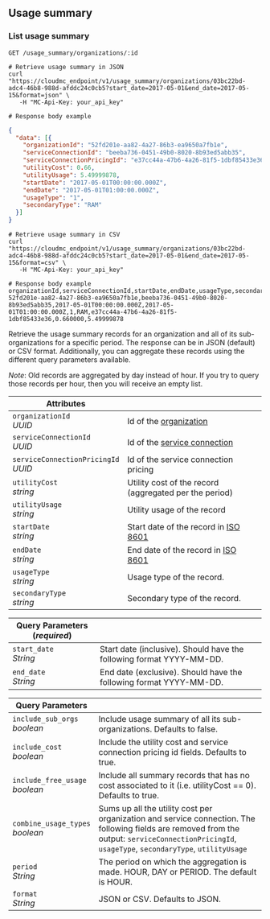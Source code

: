 ## Usage summary

<!-------------------- LIST USAGE SUMMARY -------------------->

### List usage summary

`GET /usage_summary/organizations/:id`

```shell
# Retrieve usage summary in JSON
curl "https://cloudmc_endpoint/v1/usage_summary/organizations/03bc22bd-adc4-46b8-988d-afddc24c0cb5?start_date=2017-05-01&end_date=2017-05-15&format=json" \
   -H "MC-Api-Key: your_api_key"

# Response body example
```
```json
{
  "data": [{
    "organizationId": "52fd201e-aa82-4a27-86b3-ea9650a7fb1e",
    "serviceConnectionId": "beeba736-0451-49b0-8020-8b93ed5abb35",
    "serviceConnectionPricingId": "e37cc44a-47b6-4a26-81f5-1dbf85433e36",
    "utilityCost": 0.66,
    "utilityUsage": 5.49999878,
    "startDate": "2017-05-01T00:00:00.000Z",
    "endDate": "2017-05-01T01:00:00.000Z",
    "usageType": "1",
    "secondaryType": "RAM"
  }]
}
```
```shell
# Retrieve usage summary in CSV
curl "https://cloudmc_endpoint/v1/usage_summary/organizations/03bc22bd-adc4-46b8-988d-afddc24c0cb5?start_date=2017-05-01&end_date=2017-05-15&format=csv" \
   -H "MC-Api-Key: your_api_key"

# Response body example
organizationId,serviceConnectionId,startDate,endDate,usageType,secondaryType,serviceConnectionPricingId,utilityCost,utilityUsage
52fd201e-aa82-4a27-86b3-ea9650a7fb1e,beeba736-0451-49b0-8020-8b93ed5abb35,2017-05-01T00:00:00.000Z,2017-05-01T01:00:00.000Z,1,RAM,e37cc44a-47b6-4a26-81f5-1dbf85433e36,0.660000,5.49999878
```

Retrieve the usage summary records for an organization and all of its sub-organizations for a specific period. The response can be in JSON (default) or CSV format. Additionally, you can aggregate these records using the different query parameters available.

*Note*: Old records are aggregated by day instead of hour. If you try to query those records per hour, then you will receive an empty list.

Attributes | &nbsp;
---- | -----------
`organizationId`<br/>*UUID* | Id of the [organization](#organizations)
`serviceConnectionId`<br/>*UUID* | Id of the [service connection](#service-connections)
`serviceConnectionPricingId`<br/>*UUID* | Id of the service connection pricing
`utilityCost`<br/>*string* | Utility cost of the record (aggregated per the period)
`utilityUsage`<br/>*string* | Utility usage of the record
`startDate`<br/>*string* | Start date of the record in [ISO 8601](#https://en.wikipedia.org/wiki/ISO_8601)
`endDate`<br/>*string* | End date of the record in [ISO 8601](#https://en.wikipedia.org/wiki/ISO_8601)
`usageType`<br/>*string* | Usage type of the record.
`secondaryType`<br/>*string* | Secondary type of the record.

Query Parameters (*required*) | &nbsp;
---------- | -----
`start_date`<br/>*String* | Start date (inclusive). Should have the following format YYYY-MM-DD.
`end_date`<br/>*String* | End date (exclusive). Should have the following format YYYY-MM-DD.

Query Parameters | &nbsp;
---------- | -----
`include_sub_orgs`<br/>*boolean* | Include usage summary of all its sub-organizations. Defaults to false.
`include_cost`<br/>*boolean* | Include the utility cost and service connection pricing id fields. Defaults to true.
`include_free_usage`<br/>*boolean* | Include all summary records that has no cost associated to it (i.e. utilityCost == 0). Defaults to true.
`combine_usage_types`<br/>*boolean* | Sums up all the utility cost per organization and service connection. The following fields are removed from the output: `serviceConnectionPricingId`, `usageType`, `secondaryType`, `utilityUsage` 
`period`<br/>*String* | The period on which the aggregation is made. HOUR, DAY or PERIOD. The default is HOUR.
`format`<br/>*String* | JSON or CSV. Defaults to JSON.